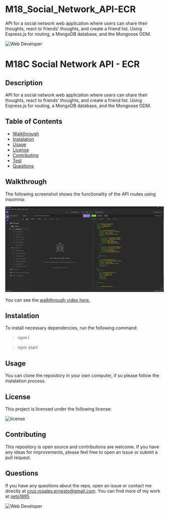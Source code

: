 # M18_Social_Network_API-ECR
API for a social network web application where users can share their thoughts, react to friends’ thoughts, and create a friend list. Using Express.js for routing, a MongoDB database, and the Mongoose ODM. 




![Web Developer](https://img.shields.io/badge/bootcamp-Web%20Developer-red)
# M18C Social Network API - ECR


## Description

API for a social network web application where users can share their thoughts, react to friends’ thoughts, and create a friend list. Using Express.js for routing, a MongoDB database, and the Mongoose ODM.

## Table of Contents
- [ Walkthrough ](#walkthrough)
- [ Instalation ](#instalation)
- [ Usage ](#usage)
- [ License](#license)
- [ Contributing](#Contributing)
- [ Test ](#test)
- [ Questions ](#questions)

<a name="walkthrough"></a>

## Walkthrough

The following screenshot shows the functionality of the API routes using insomnia: 

![Mockup](./assets/images/mockup.png)

You can see the [walkthrough video here.](https://drive.google.com/file/d/16qVTh4Tk5aPRwp-NqP9EwQE56satM2-Z/view)

<a name="instalation"></a>

## Instalation

To install necessary dependencies, run the following command:

> npm i

>npm start

<a name="usage"></a>

## Usage


You can  clone the repository in your own computer, if so please follow the instalation process. 


<a name="license"></a>
  
## License
    
This project is licensed under the following license:

![license](https://img.shields.io/badge/-MIT-inactive)

<a name="Contributing"></a>

## Contributing

This repository is open source and contributions are welcome. If you have any ideas for improvements, please feel free to open an issue or submit a pull request.


<a name="questions"></a>

## Questions

If you have any questions about the repo, open an issue or contact me directly at [cruz.rosales.ernesto@gmail.com](mailto:cruz.rosales.ernesto@gmail.com). You can find more of my work at [neto1895](https://github.com/neto1895)

![Web Developer](https://img.shields.io/badge/bootcamp-Web%20Developer-red)